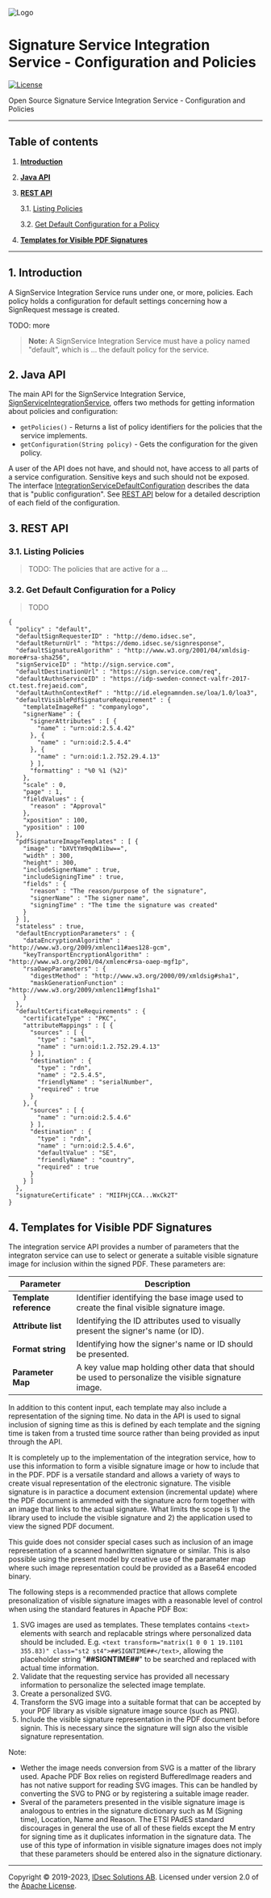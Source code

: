 ![Logo](img/idsec.png)

# Signature Service Integration Service - Configuration and Policies

[![License](https://img.shields.io/badge/License-Apache%202.0-blue.svg)](https://opensource.org/licenses/Apache-2.0)

Open Source Signature Service Integration Service - Configuration and Policies

---

## Table of contents

1. [**Introduction**](#introduction)

2. [**Java API**](#java-api)

3. [**REST API**](#rest-api)

    3.1. [Listing Policies](#listing-policies)

    3.2. [Get Default Configuration for a Policy](#get-default-configuration-for-a-policy)

4. [**Templates for Visible PDF Signatures**](#templates-for-visible-pdf-signatures)

---

<a name="introduction"></a>
## 1. Introduction

A SignService Integration Service runs under one, or more, policies. Each policy holds a configuration
for default settings concerning how a SignRequest message is created.

TODO: more

> **Note:** A SignService Integration Service must have a policy named "default", which is ... the default policy for the service.

<a name="java-api"></a>
## 2. Java API

The main API for the SignService Integration Service, [SignServiceIntegrationService](https://idsec-solutions.github.io/signservice-integration-api/javadoc/latest/se/idsec/signservice/integration/SignServiceIntegrationService.html), offers two methods for getting information about policies and configuration:

* `getPolicies()` - Returns a list of policy identifiers for the policies that the service implements.
* `getConfiguration(String policy)` - Gets the configuration for the given policy.

A user of the API does not have, and should not, have access to all parts of a service configuration. Sensitive keys and such should not be exposed. The interface [IntegrationServiceDefaultConfiguration](https://idsec-solutions.github.io/signservice-integration-api/javadoc/latest/se/idsec/signservice/integration/config/IntegrationServiceDefaultConfiguration.html) describes the data that is "public configuration". See [REST API](#rest-api) below for a detailed description of each field of the configuration.

<a name="rest-api"></a>
## 3. REST API

<a name="listing-policies"></a>
### 3.1. Listing Policies

> TODO: The policies that are active for a ...

<a name="get-default-configuration-for-a-policy"></a>
### 3.2. Get Default Configuration for a Policy


> TODO

```
{
  "policy" : "default",
  "defaultSignRequesterID" : "http://demo.idsec.se",
  "defaultReturnUrl" : "https://demo.idsec.se/signresponse",
  "defaultSignatureAlgorithm" : "http://www.w3.org/2001/04/xmldsig-more#rsa-sha256",
  "signServiceID" : "http://sign.service.com",
  "defaultDestinationUrl" : "https://sign.service.com/req",
  "defaultAuthnServiceID" : "https://idp-sweden-connect-valfr-2017-ct.test.frejaeid.com",
  "defaultAuthnContextRef" : "http://id.elegnamnden.se/loa/1.0/loa3",
  "defaultVisiblePdfSignatureRequirement" : {
    "templateImageRef" : "companylogo",
    "signerName" : {
      "signerAttributes" : [ {
        "name" : "urn:oid:2.5.4.42"
      }, {
        "name" : "urn:oid:2.5.4.4"
      }, {
        "name" : "urn:oid:1.2.752.29.4.13"
      } ],
      "formatting" : "%0 %1 (%2)"
    },
    "scale" : 0,
    "page" : 1,
    "fieldValues" : {
      "reason" : "Approval"
    },
    "xposition" : 100,
    "yposition" : 100
  },
  "pdfSignatureImageTemplates" : [ {
    "image" : "bXVtYm9qdW1ibw==",
    "width" : 300,
    "height" : 300,
    "includeSignerName" : true,
    "includeSigningTime" : true,
    "fields" : {
      "reason" : "The reason/purpose of the signature",
      "signerName" : "The signer name",
      "signingTime" : "The time the signature was created"
    }
  } ],
  "stateless" : true,
  "defaultEncryptionParameters" : {
    "dataEncryptionAlgorithm" : "http://www.w3.org/2009/xmlenc11#aes128-gcm",
    "keyTransportEncryptionAlgorithm" : "http://www.w3.org/2001/04/xmlenc#rsa-oaep-mgf1p",
    "rsaOaepParameters" : {
      "digestMethod" : "http://www.w3.org/2000/09/xmldsig#sha1",
      "maskGenerationFunction" : "http://www.w3.org/2009/xmlenc11#mgf1sha1"
    }
  },
  "defaultCertificateRequirements" : {
    "certificateType" : "PKC",
    "attributeMappings" : [ {
      "sources" : [ {
        "type" : "saml",
        "name" : "urn:oid:1.2.752.29.4.13"
      } ],
      "destination" : {
        "type" : "rdn",
        "name" : "2.5.4.5",
        "friendlyName" : "serialNumber",
        "required" : true
      }
    }, {
      "sources" : [ {
        "name" : "urn:oid:2.5.4.6"
      } ],
      "destination" : {
        "type" : "rdn",
        "name" : "urn:oid:2.5.4.6",
        "defaultValue" : "SE",
        "friendlyName" : "country",
        "required" : true
      }
    } ]
  },
  "signatureCertificate" : "MIIFHjCCA...WxCk2T"
}

```

<a name="templates-for-visible-pdf-signatures"></a>
## 4. Templates for Visible PDF Signatures

The integration service API provides a number of parameters that the integraton service can use to select or generate a suitable visible signature image for inclusion within the signed PDF. These parameters are:

Parameter | Description
---|---
**Template reference**| Identifier identifying the base image used to create the final visible signature image.
**Attribute list**| Identifying the ID attributes used to visually present the signer's name (or ID).
**Format string**| Identifying how the signer's name or ID should be presented.
**Parameter Map**| A key value map holding other data that should be used to personalize the visible signature image.

In addition to this content input, each template may also include a representation of the signing time. No data in the API is used to signal inclusion of signing time as this is defined by each template and the signing time is taken from a trusted time source rather than being provided as input through the API.

It is completely up to the implementation of the integration service, how to use this information to form a visible signature image or how to include that in the PDF. PDF is a versatile standard and allows a variety of ways to create visual representation of the electronic signature. The visible signature is in paractice a document extension (incremental update) where the PDF document is ammeded with the signature acro form together with an image that links to the actual signature. What limits the scope is 1) the library used to include the visible signature and 2) the application used to view the signed PDF document.

This guide does not consider special cases such as inclusion of an image representation of a scanned handwritten signature or similar. This is also possible using the present model by creative use of the paramater map where such image representation could be provided as a Base64 encoded binary.

The following steps is a recommended practice that allows complete presonalization of visible signature images with a reasonable level of control when using the standard features in Apache PDF Box:

1. SVG images are used as templates. These templates contains `<text>` elements with search and replacable strings where personalized data should be included. E.g. `<text transform="matrix(1 0 0 1 19.1101 355.83)" class="st2 st4">##SIGNTIME##</text>`, allowing the placeholder string "**##SIGNTIME##**" to be searched and replaced with actual time information.
2. Validate that the requesting service has provided all necessary information to personalize the selected image template.
3. Create a personalized SVG.
4. Transform the SVG image into a suitable format that can be accepted by your PDF library as visible signature image source (such as PNG).
5. Include the visible signature representation in the PDF document before signin. This is necessary since the signature will sign also the visible signature representation.

Note:
 - Wether the image needs conversion from SVG is a matter of the library used. Apache PDF Box relies on registerd BufferedImage readers and has not native support for reading SVG images. This can be handled by converting the SVG to PNG or by registering a suitable image reader.
 - Sveral of the parameters presented in the visible signature image is analogous to entries in the signature dictionary such as M (Signing time), Location, Name and Reason. The ETSI PAdES standard discourages in general the use of all of these fields except the M entry for signing time as it duplicates information in the signature data. The use of this type of information in visible signature images does not imply that these parameters should be entered also in the signature dictionary.



---

Copyright &copy; 2019-2023, [IDsec Solutions AB](http://www.idsec.se). Licensed under version 2.0 of the [Apache License](http://www.apache.org/licenses/LICENSE-2.0).
